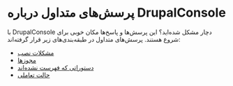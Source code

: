 # پرسش‌های متداول درباره DrupalConsole

با DrupalConsole دچار مشکل شده‌اید؟ این پرسش‌ها و پاسخ‌ها مکان خوبی برای شروع هستند. پرسش‌های متداول در طبقه‌بندی‌های زیر قرار گرفته‌اند:

* [مشکلات نصب](../installation-problems)
* [مجوزها](../permissions)
* [دستوراتی که فهرست نشده‌اند](../commands-not-listed)
* [حالت تعاملی](../interactive-mode)
